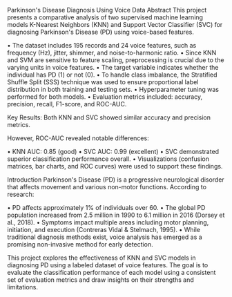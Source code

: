 
Parkinson's Disease Diagnosis Using Voice Data
Abstract
This project presents a comparative analysis of two supervised machine learning models K-Nearest Neighbors (KNN) and Support Vector Classifier (SVC) for diagnosing Parkinson's Disease (PD) using voice-based features.

•	The dataset includes 195 records and 24 voice features, such as frequency (Hz), jitter, shimmer, and noise-to-harmonic ratio.
•	Since KNN and SVM are sensitive to feature scaling, preprocessing is crucial due to the varying units in voice features.
•	The target variable indicates whether the individual has PD (1) or not (0).
•	To handle class imbalance, the Stratified Shuffle Split (SSS) technique was used to ensure proportional label distribution in both training and testing sets.
•	Hyperparameter tuning was performed for both models.
•	Evaluation metrics included: accuracy, precision, recall, F1-score, and ROC-AUC.

Key Results:
Both KNN and SVC showed similar accuracy and precision metrics.

However, ROC-AUC revealed notable differences:

•	KNN AUC: 0.85 (good)
•	SVC AUC: 0.99 (excellent)
•	SVC demonstrated superior classification performance overall.
•	Visualizations (confusion matrices, bar charts, and ROC curves) were used to support these findings.

Introduction
Parkinson's Disease (PD) is a progressive neurological disorder that affects movement and various non-motor functions. According to research:

•	PD affects approximately 1% of individuals over 60.
•	The global PD population increased from 2.5 million in 1990 to 6.1 million in 2016 (Dorsey et al., 2018).
•	Symptoms impact multiple areas including motor planning, initiation, and execution (Contreras Vidal & Stelmach, 1995).
•	While traditional diagnosis methods exist, voice analysis has emerged as a promising non-invasive method for early detection.

This project explores the effectiveness of KNN and SVC models in diagnosing PD using a labeled dataset of voice features. The goal is to evaluate the classification performance of each model using a consistent set of evaluation metrics and draw insights on their strengths and limitations.
